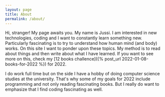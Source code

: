 ```yaml
---
layout: page
title: About
permalink: /about/
---
```


Hi, stranger! My page awaits you. My name is Jussi. I am interested in new technologies, coding and I want to constantly learn something new. Particularly fascinating is to try to understand how human mind (and body) works. On this site I want to ponder upon these topics. My method is to read about things and then write about what I have learned. If you want to see more on this, check my [12 books challence]({% post_url 2022-01-08-books-for-2022 %}) for 2022. 

I do work full time but on the side I have a hobby of doing computer science studies at the university. That's why some of my goals for 2022 include programming and not only reading fascinating books. But I really do want to emphasize that I find coding fascinating as well.